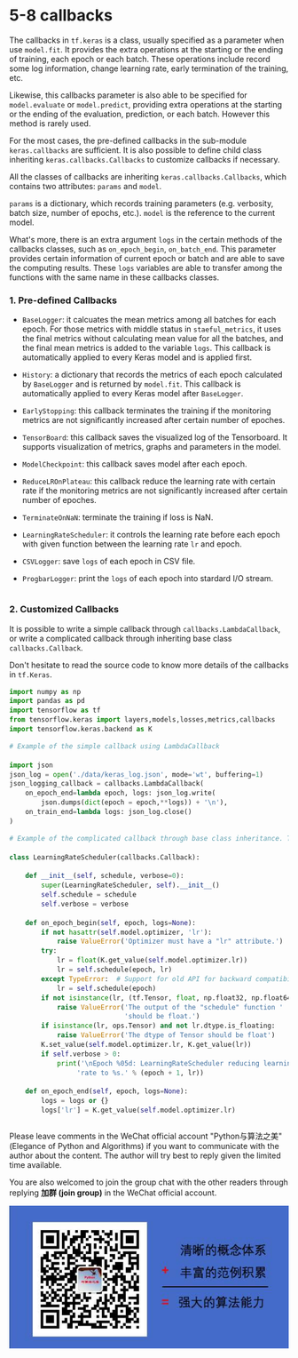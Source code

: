 # 5-8 callbacks

The callbacks in `tf.keras` is a class, usually specified as a parameter when use `model.fit`. It provides the extra operations at the starting or the ending of training, each epoch or each batch. These operations include record some log information, change learning rate, early termination of the training, etc.

Likewise, this callbacks parameter is also able to be specified for `model.evaluate` or `model.predict`, providing extra operations at the starting or the ending of the evaluation, prediction, or each batch. However this method is rarely used.

For the most cases, the pre-defined callbacks in the sub-module `keras.callbacks` are sufficient. It is also possible to define child class inheriting `keras.callbacks.Callbacks` to customize callbacks if necessary.

All the classes of callbacks are inheriting `keras.callbacks.Callbacks`, which contains two attributes: `params` and `model`. 

`params` is a dictionary, which records training parameters (e.g. verbosity, batch size, number of epochs, etc.). `model` is the reference to the current model.

What's more, there is an extra argument `logs` in the certain methods of the callbacks classes, such as `on_epoch_begin`, `on_batch_end`. This parameter provides certain information of current epoch or batch and are able to save the computing results. These `logs` variables are able to transfer among the functions with the same name in these callbacks classes.



### 1. Pre-defined Callbacks


* `BaseLogger`: it calcuates the mean metrics among all batches for each epoch. For those metrics with middle status in `staeful_metrics`, it uses the final metrics without calculating mean value for all the batches, and the final mean metrics is added to the variable `logs`. This callback is automatically applied to every Keras model and is applied first.

* `History`: a dictionary that records the metrics of each epoch calculated by `BaseLogger` and is returned by `model.fit`. This callback is automatically applied to every Keras model after `BaseLogger`.

* `EarlyStopping`: this callback terminates the training if the monitoring metrics are not significantly increased after certain number of epoches.

* `TensorBoard`: this callback saves the visualized log of the Tensorboard. It supports visualization of metrics, graphs and parameters in the model.

* `ModelCheckpoint`: this callback saves model after each epoch.

* `ReduceLROnPlateau`: this callback reduce the learning rate with certain rate if the monitoring metrics are not significantly increased after certain number of epoches.

* `TerminateOnNaN`: terminate the training if loss is NaN.

* `LearningRateScheduler`: it controls the learning rate before each epoch with given function between the learning rate `lr` and epoch.

* `CSVLogger`: save `logs` of each epoch in CSV file.

* `ProgbarLogger`: print the `logs` of each epoch into stardard I/O stream.



```python

```

### 2. Customized Callbacks


It is possible to write a simple callback through `callbacks.LambdaCallback`, or write a complicated callback through inheriting base class `callbacks.Callback`.

Don't hesitate to read the source code to know more details of the callbacks in `tf.Keras`.

```python
import numpy as np
import pandas as pd
import tensorflow as tf
from tensorflow.keras import layers,models,losses,metrics,callbacks
import tensorflow.keras.backend as K 

```

```python
# Example of the simple callback using LambdaCallback

import json
json_log = open('./data/keras_log.json', mode='wt', buffering=1)
json_logging_callback = callbacks.LambdaCallback(
    on_epoch_end=lambda epoch, logs: json_log.write(
        json.dumps(dict(epoch = epoch,**logs)) + '\n'),
    on_train_end=lambda logs: json_log.close()
)

```

```python
# Example of the complicated callback through base class inheritance. This is the source code of LearningRateScheduler.

class LearningRateScheduler(callbacks.Callback):
    
    def __init__(self, schedule, verbose=0):
        super(LearningRateScheduler, self).__init__()
        self.schedule = schedule
        self.verbose = verbose

    def on_epoch_begin(self, epoch, logs=None):
        if not hasattr(self.model.optimizer, 'lr'):
            raise ValueError('Optimizer must have a "lr" attribute.')
        try:  
            lr = float(K.get_value(self.model.optimizer.lr))
            lr = self.schedule(epoch, lr)
        except TypeError:  # Support for old API for backward compatibility
            lr = self.schedule(epoch)
        if not isinstance(lr, (tf.Tensor, float, np.float32, np.float64)):
            raise ValueError('The output of the "schedule" function '
                             'should be float.')
        if isinstance(lr, ops.Tensor) and not lr.dtype.is_floating:
            raise ValueError('The dtype of Tensor should be float')
        K.set_value(self.model.optimizer.lr, K.get_value(lr))
        if self.verbose > 0:
            print('\nEpoch %05d: LearningRateScheduler reducing learning '
                 'rate to %s.' % (epoch + 1, lr))

    def on_epoch_end(self, epoch, logs=None):
        logs = logs or {}
        logs['lr'] = K.get_value(self.model.optimizer.lr)

```

```python

```

Please leave comments in the WeChat official account "Python与算法之美" (Elegance of Python and Algorithms) if you want to communicate with the author about the content. The author will try best to reply given the limited time available.

You are also welcomed to join the group chat with the other readers through replying **加群 (join group)** in the WeChat official account.

![image.png](./data/Python与算法之美logo.jpg)
